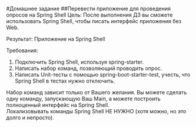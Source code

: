 #Домашнее задание 
##Перевести приложение для проведения опросов на Spring Shell
Цель: После выполнения ДЗ вы сможете использовать Spring Shell, чтобы писать интерфейс приложения без Web. 

Результат: Приложение на Spring Shell
 
Требования:
1. Подключить Spring Shell, используя spring-starter.
2. Написать набор команд, позволяющий проводить опрос.
3. Написать Unit-тесты с помощью spring-boot-starter-test, учесть, что Spring Shell в тестах нужно отключить.

Набор команд зависит только от Вашего желания. Вы можете сделать одну команду, запускающую Ваш Main, а можете построить полноценный интерфейс на Spring Shell.  
Локализовывать команды Spring Shell НЕ НУЖНО (хотя можно, но это долго и непросто).
